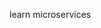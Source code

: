 learn microservices

<!--
    CURRENT EPISODES
    SECTION 2 MINI-MICROSERVICES
    SUB SECTION ON 25
-->
